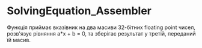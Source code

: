 # SolvingEquation_Assembler
Функція приймає вказівник на два масиви 32-бітних floating point чисел, розв'язує рівняння a*x + b = 0, та зберігає результат у третій, переданий їй масив.
